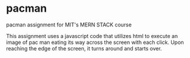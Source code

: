 # pacman
pacman assignment for MIT's MERN STACK course

This assignment uses a javascript code that utilizes html to execute an image of pac man eating its way across the screen with each click. Upon reaching the edge of the screen, it turns around and starts over. 
